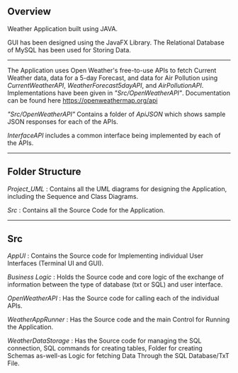 Overview
----------------------------------------------------------
Weather Application built using JAVA.

GUI has been designed using the JavaFX Library.
The Relational Database of MySQL has been used for Storing Data.

----------------------------------------------------------

The Application uses Open Weather's free-to-use APIs to fetch Current Weather data, data for a 5-day Forecast, and data for Air Pollution using *CurrentWeatherAPI*, *WeatherForecast5dayAPI*, and *AirPollutionAPI*.
Implementations have been given in *"Src/OpenWeatherAPI"*. Documentation can be found here https://openweathermap.org/api

*"Src/OpenWeatherAPI"* Contains a folder of *ApiJSON* which shows sample JSON responses for each of the APIs.

*InterfaceAPI* includes a common interface being implemented by each of the APIs.

----------------------------------------------------------


**Folder Structure**
----------------------------------------------------------


*Project_UML* : Contains all the UML diagrams for designing the Application, including the Sequence and Class Diagrams.

*Src* : Contains all the Source Code for the Application.

----------------------------------------------------------

**Src**
----------------------------------------------------------

*AppUI* : Contains the Source code for Implementing individual User Interfaces (Terminal UI and GUI).

*Business Logic* : Holds the Source code and core logic of the exchange of information between the type of database (txt or SQL) and user interface.

*OpenWeatherAPI* :  Has the Source code for calling each of the individual APIs.

*WeatherAppRunner* :  Has the Source code and the main Control for Running the Application.

*WeatherDataStorage* :  Has the Source code for managing the SQL connection, SQL commands for creating tables, Folder for creating Schemas as-well-as Logic for fetching Data Through the SQL Database/TxT File.





